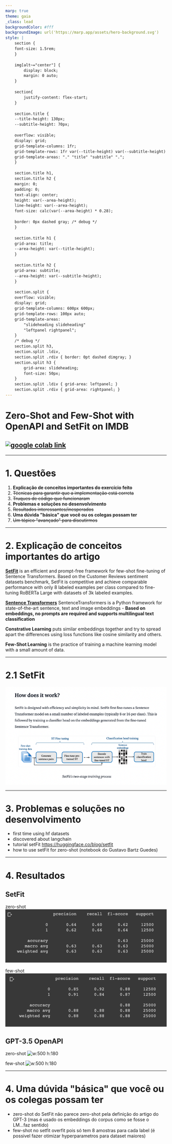```yaml
---
marp: true
theme: gaia
_class: lead
backgroundColor: #fff
backgroundImage: url('https://marp.app/assets/hero-background.svg')
style: |
    section {
    font-size: 1.5rem;
    }

    img[alt~="center"] {
        display: block;
        margin: 0 auto;
    }

    section{
        justify-content: flex-start;
    }

    section.title {
    --title-height: 130px;
    --subtitle-height: 70px;

    overflow: visible;
    display: grid;
    grid-template-columns: 1fr;
    grid-template-rows: 1fr var(--title-height) var(--subtitle-height) 1fr;
    grid-template-areas: "." "title" "subtitle" ".";
    }

    section.title h1,
    section.title h2 {
    margin: 0;
    padding: 0;
    text-align: center;
    height: var(--area-height);
    line-height: var(--area-height);
    font-size: calc(var(--area-height) * 0.28);

    border: 0px dashed gray; /* debug */
    }

    section.title h1 {
    grid-area: title;
    --area-height: var(--title-height);
    }

    section.title h2 {
    grid-area: subtitle;
    --area-height: var(--subtitle-height);
    }

    section.split {
    overflow: visible;
    display: grid;
    grid-template-columns: 600px 600px;
    grid-template-rows: 100px auto;
    grid-template-areas: 
        "slideheading slideheading"
        "leftpanel rightpanel";
    }
    /* debug */
    section.split h3, 
    section.split .ldiv, 
    section.split .rdiv { border: 0pt dashed dimgray; }
    section.split h3 {
        grid-area: slideheading;
        font-size: 50px;
    }
    section.split .ldiv { grid-area: leftpanel; }
    section.split .rdiv { grid-area: rightpanel; }
---
```


<!-- _class: title -->

# Zero-Shot and Few-Shot with OpenAPI and SetFit on IMDB
## [![google colab link](https://colab.research.google.com/assets/colab-badge.svg)](https://colab.research.google.com/github/tcvieira/IA368-DD-012023/blob/main/assingments/03/notebook.ipynb)

---
<!-- paginate: true -->

# 1. Questões

1. **Explicação de conceitos importantes do exercício feito**
2. ~~Técnicas para garantir que a implementação está correta~~
3. ~~Truques de código que funcionaram~~
4. **Problemas e soluções no desenvolvimento**
5. ~~Resultados interessantes/inesperados~~
6. **Uma dúvida "básica" que você ou os colegas possam ter**
7. ~~Um tópico "avançado" para discutirmos~~

---

# 2. Explicação de conceitos importantes do artigo

[**SetFit**](https://github.com/huggingface/setfit) is an efficient and prompt-free framework for few-shot fine-tuning of Sentence Transformers. Based on the Customer Reviews sentiment datasets benchmark, SetFit is competitive and achieve comparable performance with only 8 labeled examples per class compared to fine-tuning RoBERTa Large with datasets of 3k labeled examples.

[**Sentence Transformers**](https://sbert.net/) SentenceTransformers is a Python framework for state-of-the-art sentence, text and image embeddings - **Based on embeddings, no prompts are required and supports multilingual text classification**

**Constrative Learning** puts similar embeddings together and try to spread apart the differences using loss functions like cosine similarity and others.

**Few-Shot Learning** is the practice of training a machine learning model with a small amount of data.

---

# 2.1 SetFit

![center](setfit.png)

---

# 3. Problemas e soluções no desenvolvimento

- first time using hf datasets
- discovered about langchain
- tutorial setFit https://huggingface.co/blog/setfit
- how to use setFit for zero-shot (notebook do Gustavo Bartz Guedes)

---
# 4. Resultados
<!-- _class: split -->
<div class=ldiv>

## SetFit
zero-shot
![w:500 h:180](setfit-zero-shot.png)

few-shot
![w:500 h:180](setfit-few-shot.png)

</div>
<div class=rdiv>

## GPT-3.5 OpenAPI

zero-shot
![w:500 h:180]()

few-shot
![w:500 h:180]()

</div>

---

# 4. Uma dúvida "básica" que você ou os colegas possam ter

- zero-shot do SetFit não parece zero-shot pela definição do artigo do GPT-3 (mas é usado os embeddings do corpus como se fosse o LM...faz sentido)
- few-shot no setfit overfit pois só tem 8 amostras para cada label (é possivel fazer otimizar hyperparametros para dataset maiores)
